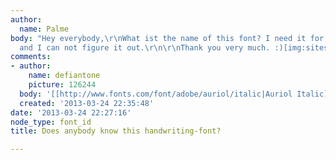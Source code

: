 ```yaml
---
author:
  name: Palme
body: "Hey everybody,\r\nWhat ist the name of this font? I need it for an project
  and I can not figure it out.\r\n\r\nThank you very much. :)[img:sites/default/files/old-images/Untitled_5085.png]"
comments:
- author:
    name: defiantone
    picture: 126244
  body: '[[http://www.fonts.com/font/adobe/auriol/italic|Auriol Italic]]'
  created: '2013-03-24 22:35:48'
date: '2013-03-24 22:27:16'
node_type: font_id
title: Does anybody know this handwriting-font?

---
```

